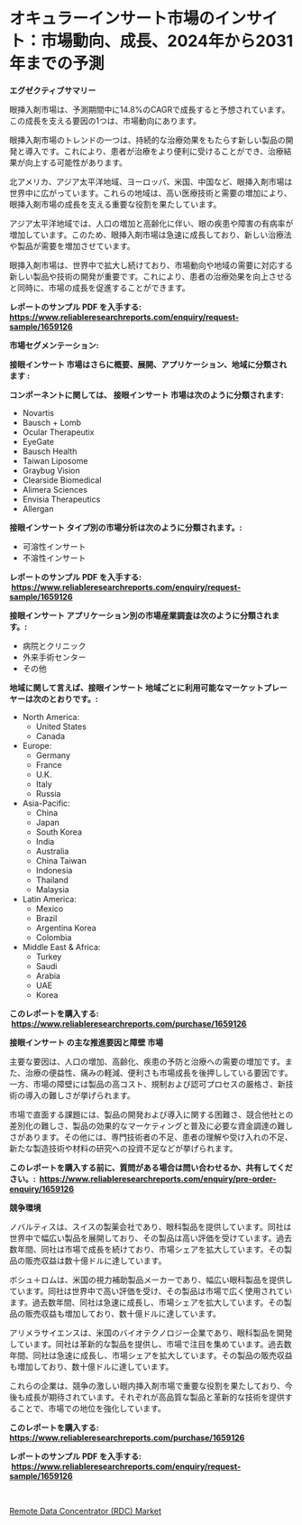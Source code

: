 <p><h1>オキュラーインサート市場のインサイト：市場動向、成長、2024年から2031年までの予測</h1></p><p><strong>エグゼクティブサマリー</strong></p>
<p><p>眼挿入剤市場は、予測期間中に14.8%のCAGRで成長すると予想されています。この成長を支える要因の1つは、市場動向にあります。</p><p>眼挿入剤市場のトレンドの一つは、持続的な治療効果をもたらす新しい製品の開発と導入です。これにより、患者が治療をより便利に受けることができ、治療結果が向上する可能性があります。</p><p>北アメリカ、アジア太平洋地域、ヨーロッパ、米国、中国など、眼挿入剤市場は世界中に広がっています。これらの地域は、高い医療技術と需要の増加により、眼挿入剤市場の成長を支える重要な役割を果たしています。</p><p>アジア太平洋地域では、人口の増加と高齢化に伴い、眼の疾患や障害の有病率が増加しています。このため、眼挿入剤市場は急速に成長しており、新しい治療法や製品が需要を増加させています。</p><p>眼挿入剤市場は、世界中で拡大し続けており、市場動向や地域の需要に対応する新しい製品や技術の開発が重要です。これにより、患者の治療効果を向上させると同時に、市場の成長を促進することができます。</p></p>
<p><strong>レポートのサンプル PDF を入手する: <a href="https://www.reliableresearchreports.com/enquiry/request-sample/1659126">https://www.reliableresearchreports.com/enquiry/request-sample/1659126</a></strong></p>
<p><strong>市場セグメンテーション:</strong></p>
<p><strong> 接眼インサート 市場はさらに概要、展開、アプリケーション、地域に分類されます :</strong></p>
<p><strong>コンポーネントに関しては、 接眼インサート 市場は次のように分類されます: &nbsp;</strong></p>
<p><ul><li>Novartis</li><li>Bausch + Lomb</li><li>Ocular Therapeutix</li><li>EyeGate</li><li>Bausch Health</li><li>Taiwan Liposome</li><li>Graybug Vision</li><li>Clearside Biomedical</li><li>Alimera Sciences</li><li>Envisia Therapeutics</li><li>Allergan</li></ul></p>
<p><strong> 接眼インサート タイプ別の市場分析は次のように分類されます。:</strong></p>
<p><ul><li>可溶性インサート</li><li>不溶性インサート</li></ul></p>
<p><strong>レポートのサンプル PDF を入手する: &nbsp;<a href="https://www.reliableresearchreports.com/enquiry/request-sample/1659126">https://www.reliableresearchreports.com/enquiry/request-sample/1659126</a></strong></p>
<p><strong> 接眼インサート アプリケーション別の市場産業調査は次のように分類されます。:</strong></p>
<p><ul><li>病院とクリニック</li><li>外来手術センター</li><li>その他</li></ul></p>
<p><strong>地域に関して言えば、接眼インサート 地域ごとに利用可能なマーケットプレーヤーは次のとおりです。:</strong></p>
<p><ul>
    <li>
        North America:
        <ul>
            <li>United States</li>
            <li>Canada</li>
        </ul>
    </li>
    <li>
        Europe:
        <ul>
            <li>Germany</li>
            <li>France</li>
            <li>U.K.</li>
            <li>Italy</li>
            <li>Russia</li>
        </ul>
    </li>
    <li>
        Asia-Pacific:
        <ul>
            <li>China</li>
            <li>Japan</li>
            <li>South Korea</li>
            <li>India</li>
            <li>Australia</li>
            <li>China Taiwan</li>
            <li>Indonesia</li>
            <li>Thailand</li>
            <li>Malaysia</li>
        </ul>
    </li>
    <li>
        Latin America:
        <ul>
            <li>Mexico</li>
            <li>Brazil</li>
            <li>Argentina Korea</li>
            <li>Colombia</li>
        </ul>
    </li>
    <li>
        Middle East & Africa:
        <ul>
            <li>Turkey</li>
            <li>Saudi</li>
            <li>Arabia</li>
            <li>UAE</li>
            <li>Korea</li>
        </ul>
    </li>
    </ul></p>
<p><strong>このレポートを購入する: &nbsp;<a href="https://www.reliableresearchreports.com/purchase/1659126">https://www.reliableresearchreports.com/purchase/1659126</a></strong></p>
<p><strong>接眼インサート の主な推進要因と障壁 市場</strong></p>
<p><p>主要な要因は、人口の増加、高齢化、疾患の予防と治療への需要の増加です。また、治療の便益性、痛みの軽減、便利さも市場成長を後押ししている要因です。一方、市場の障壁には製品の高コスト、規制および認可プロセスの厳格さ、新技術の導入の難しさが挙げられます。</p><p>市場で直面する課題には、製品の開発および導入に関する困難さ、競合他社との差別化の難しさ、製品の効果的なマーケティングと普及に必要な資金調達の難しさがあります。その他には、専門技術者の不足、患者の理解や受け入れの不足、新たな製造技術や材料の研究への投資不足などが挙げられます。</p></p>
<p><strong>このレポートを購入する前に、質問がある場合は問い合わせるか、共有してください。:&nbsp; <a href="https://www.reliableresearchreports.com/enquiry/pre-order-enquiry/1659126">https://www.reliableresearchreports.com/enquiry/pre-order-enquiry/1659126</a></strong></p>
<p><strong>競争環境</strong></p>
<p><p>ノバルティスは、スイスの製薬会社であり、眼科製品を提供しています。同社は世界中で幅広い製品を展開しており、その製品は高い評価を受けています。過去数年間、同社は市場で成長を続けており、市場シェアを拡大しています。その製品の販売収益は数十億ドルに達しています。</p><p>ボシュ＋ロムは、米国の視力補助製品メーカーであり、幅広い眼科製品を提供しています。同社は世界中で高い評価を受け、その製品は市場で広く使用されています。過去数年間、同社は急速に成長し、市場シェアを拡大しています。その製品の販売収益も増加しており、数十億ドルに達しています。</p><p>アリメラサイエンスは、米国のバイオテクノロジー企業であり、眼科製品を開発しています。同社は革新的な製品を提供し、市場で注目を集めています。過去数年間、同社は急速に成長し、市場シェアを拡大しています。その製品の販売収益も増加しており、数十億ドルに達しています。</p><p>これらの企業は、競争の激しい眼内挿入剤市場で重要な役割を果たしており、今後も成長が期待されています。それぞれが高品質な製品と革新的な技術を提供することで、市場での地位を強化しています。</p></p>
<p><strong>このレポートを購入する: &nbsp; <a href="https://www.reliableresearchreports.com/purchase/1659126">https://www.reliableresearchreports.com/purchase/1659126</a></strong></p>
<p><strong>レポートのサンプル PDF を入手する: &nbsp;<a href="https://www.reliableresearchreports.com/enquiry/request-sample/1659126">https://www.reliableresearchreports.com/enquiry/request-sample/1659126</a></strong><strong></strong></p>
<p>&nbsp;</p>
<p><p><a href="https://github.com/santosh758595/Market-Research-Report-List-3/blob/main/remote-data-concentrator-rdc-market.md">Remote Data Concentrator (RDC) Market</a></p></p>